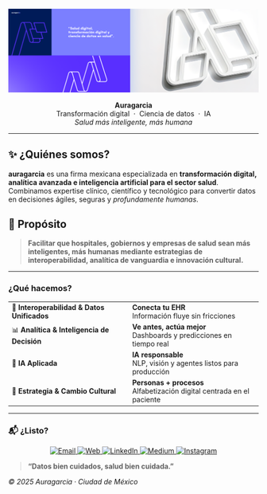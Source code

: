 
<!-- ORGANIZATION PROFILE README -->
![Auragarcia Banner](https://raw.githubusercontent.com/auragarciamx/.github/main/assets/Header-X.png)

<p align="center">
  <strong>Auragarcia</strong><br>
  Transformación digital&nbsp;&nbsp;·&nbsp;&nbsp;Ciencia de datos&nbsp;&nbsp;·&nbsp;&nbsp;IA<br>
  <em>Salud más inteligente, más humana</em>
</p>

---
## ✨ ¿Quiénes somos?
**auragarcia** es una firma mexicana especializada en **transformación digital, analítica avanzada e inteligencia artificial para el sector salud**.  
Combinamos expertise clínico, científico y tecnológico para convertir datos en decisiones ágiles, seguras y *profundamente humanas*.

## 🎯 Propósito
> **Facilitar que hospitales, gobiernos y empresas de salud sean  **más inteligentes, más humanas** mediante estrategias de interoperabilidad, analítica de vanguardia e innovación cultural.**

---
### ¿Qué hacemos?

| | |
|---|---|
| 🔗 **Interoperabilidad & Datos Unificados** | **Conecta tu EHR**<br>Información fluye sin fricciones |
| 📊 **Analítica & Inteligencia de Decisión** | **Ve antes, actúa mejor**<br>Dashboards y predicciones en tiempo real |
| 🤖 **IA Aplicada** | **IA responsable**<br>NLP, visión y agentes listos para producción |
| 🌱 **Estrategia & Cambio Cultural** | **Personas + procesos**<br>Alfabetización digital centrada en el paciente |

---

### 📬 ¿Listo?
<p align="center">
  <a href="mailto:hola@avragarcia.com?subject=Quiero%20transformar%20mi%20institución%20con%20Auragarcia" target="_blank">
    <img src="https://img.shields.io/badge/Escríbenos-hola@avragarcia.com-blue?style=for-the-badge&logo=gmail" alt="Email">
  </a>
  <a href="https://avragarcia.com" target="_blank">
    <img src="https://img.shields.io/badge/Sitio%20Web-Visítanos-24292e?style=for-the-badge&logo=google-chrome" alt="Web">
  </a>
  <a href="https://linkedin.com/company/auragarcia" target="_blank">
    <img src="https://img.shields.io/badge/LinkedIn-Conectar-0A66C2?style=for-the-badge&logo=linkedin" alt="LinkedIn">
  </a>
  <a href="https://medium.com/@auragarcia" target="_blank">
    <img src="https://img.shields.io/badge/Medium-Léenos-000000?style=for-the-badge&logo=medium" alt="Medium">
  </a>
  <a href="https://instagram.com/consentido.ia" target="_blank">
    <img src="https://img.shields.io/badge/Instagram-conSENTIDO.ia-E4405F?style=for-the-badge&logo=instagram" alt="Instagram">
  </a>
</p>




> **“Datos bien cuidados, salud bien cuidada.”**

*© 2025 Auragarcia · Ciudad de México*
